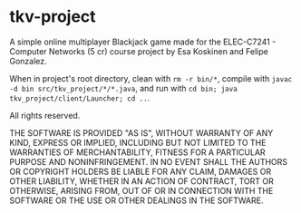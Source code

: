 # tkv-project

A simple online multiplayer Blackjack game made for the ELEC-C7241 - Computer Networks (5 cr) course project by Esa Koskinen and Felipe Gonzalez.

When in project's root directory, clean with `rm -r bin/*`, compile with `javac -d bin src/tkv_project/*/*.java`, and run with `cd bin; java tkv_project/client/Launcher; cd ..`.

All rights reserved.

THE SOFTWARE IS PROVIDED "AS IS", WITHOUT WARRANTY OF ANY KIND, EXPRESS OR IMPLIED, INCLUDING BUT NOT LIMITED TO THE WARRANTIES OF MERCHANTABILITY, FITNESS FOR A PARTICULAR PURPOSE AND NONINFRINGEMENT. IN NO EVENT SHALL THE AUTHORS OR COPYRIGHT HOLDERS BE LIABLE FOR ANY CLAIM, DAMAGES OR OTHER LIABILITY, WHETHER IN AN ACTION OF CONTRACT, TORT OR OTHERWISE, ARISING FROM, OUT OF OR IN CONNECTION WITH THE SOFTWARE OR THE USE OR OTHER DEALINGS IN THE SOFTWARE.
